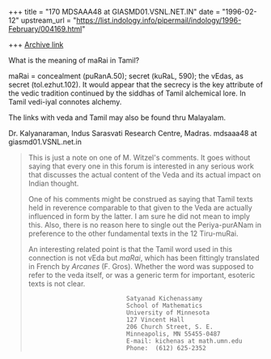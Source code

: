 +++
title = "170 MDSAAA48 at GIASMD01.VSNL.NET.IN"
date = "1996-02-12"
upstream_url = "https://list.indology.info/pipermail/indology/1996-February/004169.html"

+++
[Archive link](https://list.indology.info/pipermail/indology/1996-February/004169.html)

What is the meaning of maRai in Tamil?

maRai = concealment (puRanA.50); secret (kuRaL, 590); the vEdas, as secret
(tol.ezhut.102). It would appear that the secrecy is the key attribute of
the vedic
tradition continued by the siddhas of Tamil alchemical lore. In Tamil vedi-iyal
connotes alchemy.

The links with veda and Tamil may also be found thru Malayalam.

Dr. Kalyanaraman, Indus Sarasvati Research Centre, Madras.
mdsaaa48 at giasmd01.VSNL.net.in

>This is just a note on one of M. Witzel's comments. It goes without saying
>that every one in this forum is interested in any serious work that
>discusses the actual content of the Veda and its actual impact on Indian
>thought. 
>
>One of his comments might be construed as saying that Tamil texts held in
>reverence comparable to that given to the Veda are actually influenced in
>form by the latter. I am sure he did not mean to imply this.  Also, there
>is no reason here to single out the Periya-purANam in preference to the
>other fundamental texts in the 12 Tiru-muRai. 
>
>An interesting related point is that the Tamil word used in this
>connection is not vEda but *maRai*, which has been fittingly translated in
>French by *Arcanes* (F. Gros). Whether the word was supposed to refer to
>the veda itself, or was a generic term for important, esoteric texts is
>not clear. 
>
>
>                                Satyanad Kichenassamy
>                                School of Mathematics
>                                University of Minnesota
>                                127 Vincent Hall
>                                206 Church Street, S. E.
>                                Minneapolis, MN 55455-0487
>                                E-mail: kichenas at math.umn.edu
>                                Phone:  (612) 625-2352
>
>
>





